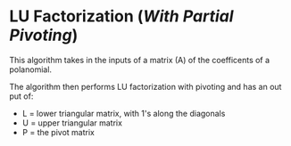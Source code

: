 # **LU Factorization** (*With Partial Pivoting*)
This algorithm takes in the inputs of a matrix (A) of the coefficents of a polanomial.

The algorithm then performs LU factorization with pivoting and has an out put of:
* L = lower triangular matrix, with 1's along the diagonals
* U = upper triangular matrix
* P = the pivot matrix
